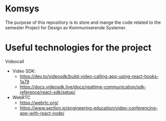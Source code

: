 # Komsys
The purpose of this repositiory is to store and mange the code related to the semester Project for Design av Kommuniserende Systemer.

# Useful technologies for the project

Videocall
- Video SDK: 
  - https://dev.to/videosdk/build-video-calling-app-using-react-hooks-1a79 
  - https://docs.videosdk.live/docs/realtime-communication/sdk-reference/react-sdk/setup/
- WebRTC
  - https://webrtc.org/   
  - https://www.section.io/engineering-education/video-conferencing-app-with-react-node/ 
